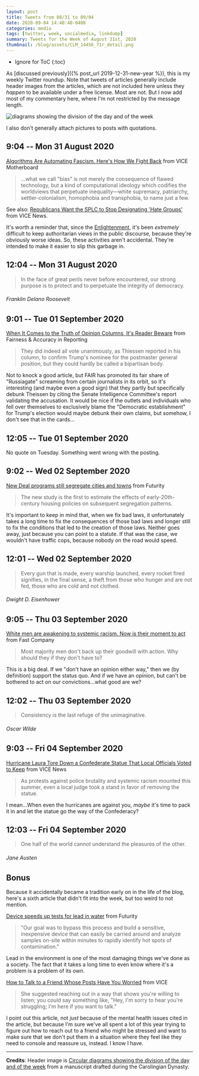 ```yaml
---
layout: post
title: Tweets from 08/31 to 09/04
date: 2020-09-04 14:40:40-0400
categories: media
tags: [twitter, week, socialmedia, linkdump]
summary: Tweets for the Week of August 31st, 2020
thumbnail: /blog/assets/CLM_14456_71r_detail.png
---
```


* Ignore for ToC
{:toc}

As [discussed previously]({% post_url 2019-12-31-new-year %}), this is my weekly Twitter roundup.  Note that tweets of articles generally include header images from the articles, which are not included here unless they *happen* to be available under a free license.  Most are not.  But I now add most of my commentary here, where I'm not restricted by the message length.

![diagrams showing the division of the day and of the week](/blog/assets/CLM_14456_71r_detail.png "diagrams showing the division of the day and of the week")

I also don't generally attach pictures to posts with quotations.

## 9:04 -- Mon 31 August 2020

[<i class="fab fa-twitter-square"></i>](https://jcolag.github.io/twitter/1300419064737730562) [Algorithms Are Automating Fascism. Here's How We Fight Back](https://www.vice.com/en_us/article/n7w5v7/algorithms-are-automating-fascism-heres-how-we-fight-back-v27n3) from VICE Motherboard

 > ...what we call "bias" is not merely the consequence of flawed technology, but a kind of computational ideology which codifies the worldviews that perpetuate inequality—white supremacy, patriarchy, settler-colonialism, homophobia and transphobia, to name just a few.

See also: [Republicans Want the SPLC to Stop Designating 'Hate Groups'](https://www.vice.com/en_us/article/4aypep/republicans-want-the-splc-to-stop-designating-hate-groups) from VICE News.

It's worth a reminder that, since the [Enlightenment](https://en.wikipedia.org/wiki/Age_of_Enlightenment), it's been *extremely* difficult to keep authoritarian views in the public discourse, because they're obviously worse ideas.  So, these activities aren't accidental.  They're intended to make it easier to slip this garbage in.

## 12:04 -- Mon 31 August 2020

[<i class="fab fa-twitter"></i>](https://jcolag.github.io/twitter/1300464363367661578)

 > In the face of great perils never before encountered, our strong purpose is to protect and to perpetuate the integrity of democracy.

###### Franklin Delano Roosevelt

## 9:01 -- Tue 01 September 2020

[<i class="fab fa-twitter-square"></i>](https://jcolag.github.io/twitter/1300780697582530562) [When It Comes to the Truth of Opinion Columns, It's Reader Beware](https://fair.org/home/when-it-comes-to-the-truth-of-opinion-columns-its-reader-beware/) from Fairness & Accuracy in Reporting

 > They did indeed all vote unanimously, as Thiessen reported in his column, to confirm Trump's nominee for the postmaster general position, but they could hardly be called a bipartisan body.

Not to knock a good article, but FAIR has promoted its fair share of "Russiagate" screaming from certain journalists in its orbit, so it's interesting (and maybe even a good sign) that they partly but specifically debunk Theissen by citing the Senate Intelligence Committee's report validating the accusation.  It would be nice if the outlets and individuals who fell over themselves to exclusively blame the "Democratic establishment" for Trump's election would maybe debunk their own claims, but somehow, I don't see that in the cards...

## 12:05 -- Tue 01 September 2020

No quote on Tuesday.  Something went wrong with the posting.

## 9:02 -- Wed 02 September 2020

[<i class="fab fa-twitter-square"></i>](https://jcolag.github.io/twitter/1301143337164890113) [New Deal programs still segregate cities and towns](https://www.futurity.org/new-deal-housing-programs-segregation-2428432-2/) from Futurity

 > The new study is the first to estimate the effects of early-20th-century housing policies on subsequent segregation patterns.

It's important to keep in mind that, when we fix bad laws, it unfortunately takes a long time to fix the consequences of those bad laws and longer still to fix the conditions that led to the creation of those laws.  Neither goes away, just because you can point to a statute.  If that was the case, we wouldn't have traffic cops, because nobody on the road would speed.

## 12:01 -- Wed 02 September 2020

[<i class="fab fa-twitter"></i>](https://jcolag.github.io/twitter/1301188384103313413)

 > Every gun that is made, every warship launched, every rocket fired signifies, in the final sense, a theft from those who hunger and are not fed, those who are cold and not clothed.

###### Dwight D. Eisenhower

## 9:05 -- Thu 03 September 2020

[<i class="fab fa-twitter-square"></i>](https://jcolag.github.io/twitter/1301506479938310145) [White men are awakening to systemic racism. Now is their moment to act](https://www.fastcompany.com/90544043/white-men-are-awakening-to-systemic-racism-now-is-their-moment-to-act) from Fast Company

 > Most majority men don't back up their goodwill with action. Why should they if they don't have to?

This is a big deal.  If we "don't have an opinion either way," then we (by definition) support the status quo.  And if we have an opinion, but can't be bothered to act on our convictions...what good are we?

## 12:02 -- Thu 03 September 2020

[<i class="fab fa-twitter"></i>](https://jcolag.github.io/twitter/1301551023597654022)

 > Consistency is the last refuge of the unimaginative.

###### Oscar Wilde

## 9:03 -- Fri 04 September 2020

[<i class="fab fa-twitter-square"></i>](https://jcolag.github.io/twitter/1301868364613267456) [Hurricane Laura Tore Down a Confederate Statue That Local Officials Voted to Keep](https://www.vice.com/en_us/article/n7wm7k/hurricane-laura-tore-down-a-confederate-statue-that-local-officials-voted-to-keep) from VICE News

 > As protests against police brutality and systemic racism mounted this summer, even a local judge took a stand in favor of removing the statue.

I mean...When even the hurricanes are against you, *maybe* it's time to pack it in and let the statue go the way of the Confederacy?

## 12:03 -- Fri 04 September 2020

[<i class="fab fa-twitter"></i>](https://jcolag.github.io/twitter/1301913663222231043)

 > One half of the world cannot understand the pleasures of the other.

###### Jane Austen

## Bonus

Because it accidentally became a tradition early on in the life of the blog, here's a sixth article that didn't fit into the week, but too weird to not mention.

<i class="fas fa-square"></i> [Device speeds up tests for lead in water](https://www.futurity.org/lead-measuring-device-sensor-waterways-2429522/) from Futurity

 > "Our goal was to bypass this process and build a sensitive, inexpensive device that can easily be carried around and analyze samples on-site within minutes to rapidly identify hot spots of contamination."

Lead in the environment is one of the most damaging things we've done as a society.  The fact that it takes a long time to even know where it's a problem is a problem of its own.

<i class="fas fa-square"></i> [How to Talk to a Friend Whose Posts Have You Worried](https://www.vice.com/en_us/article/pky8pb/how-to-talk-to-friend-whose-posts-have-you-worried-mental-health) from VICE

 > She suggested reaching out in a way that shows you're willing to listen; you could say something like, "Hey, I'm sorry to hear you're struggling; I'm here if you want to talk."

I point out this article, not *just* because of the mental health issues cited in the article, but because I'm sure we've all spent a lot of this year trying to figure out how to reach out to a friend who might be stressed and want to make sure that we don't put them in a situation where they feel like they need to console and reassure us, instead.  I know I have.

* * *

**Credits**:  Header image is [Circular diagrams showing the division of the day and of the week](https://en.wikipedia.org/wiki/Week#/media/File:CLM_14456_71r_detail.jpg) from a manuscript drafted during the Carolingian Dynasty.
